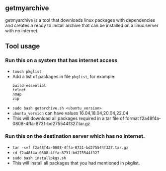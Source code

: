 ## getmyarchive
getmyarchive is a tool that downloads linux packages with dependencies and creates a ready to install archive that can be installed on a linux server with no internet.

## Tool usage

### Run this on a system that has internet access 

- `touch pkglist`
- Add a list of packages in file `pkglist`, for example:
    ```
    build-essential
    telnet
    nmap
    zip
    ```
- `sudo bash getarchive.sh <ubuntu_version>` 
- `ubuntu_version` can have values 16.04,18.04,20.04,22.04
- This will download all packages required in a tar file of format f2a48f4a-0808-4ffa-8731-bd275544f327.tar.gz

### Run this on the destination server which has no internet.

- `tar -xvf f2a48f4a-0808-4ffa-8731-bd275544f327.tar.gz`
- `cd f2a48f4a-0808-4ffa-8731-bd275544f327`
- `sudo bash installpkgs.sh`
- This will install all packages that you had mentioned in pkglist.
